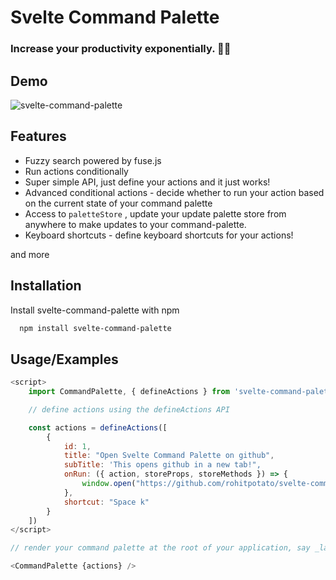 # Svelte Command Palette

### Increase your productivity exponentially. 🚀🚀

## Demo

![svelte-command-palette](https://rohit-misc.s3.ap-south-1.amazonaws.com/svelte-command-palette.gif)

## Features

- Fuzzy search powered by fuse.js
- Run actions conditionally
- Super simple API, just define your actions and it just works!
- Advanced conditional actions - decide whether to run your action based on the current state of your command palette
- Access to `paletteStore` , update your update palette store from anywhere to make updates to your command-palette.
- Keyboard shortcuts - define keyboard shortcuts for your actions!

and more

## Installation

Install svelte-command-palette with npm

```bash
  npm install svelte-command-palette
```

## Usage/Examples

```javascript
<script>
    import CommandPalette, { defineActions } from 'svelte-command-palette'

    // define actions using the defineActions API

    const actions = defineActions([
        {
            id: 1,
            title: "Open Svelte Command Palette on github",
            subTitle: 'This opens github in a new tab!",
            onRun: ({ action, storeProps, storeMethods }) => {
                window.open("https://github.com/rohitpotato/svelte-command-palette"),
            },
            shortcut: "Space k"
        }
    ])
</script>

// render your command palette at the root of your application, say _layout.svelte

<CommandPalette {actions} />

```
